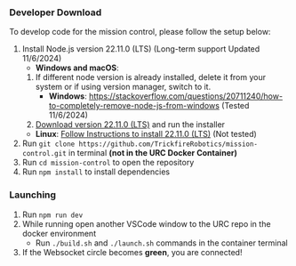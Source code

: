 ### **Developer Download**

To develop code for the mission control, please follow the setup below:

1. Install Node.js version 22.11.0 (LTS) (Long-term support Updated 11/6/2024)
   - **Windows and macOS**:
   1. If different node version is already installed, delete it from your system or if using version manager, switch to it.
      - **Windows**: https://stackoverflow.com/questions/20711240/how-to-completely-remove-node-js-from-windows (Tested 11/6/2024)
   2. [Download version 22.11.0 (LTS)](https://nodejs.org/en/download/prebuilt-installer) and run the installer
   - **Linux**: [Follow Instructions to install 22.11.0 (LTS)](https://nodejs.org/en/download/package-manager) (Not tested)
2. Run `git clone https://github.com/TrickfireRobotics/mission-control.git` in terminal **(not in the URC Docker Container)**
3. Run `cd mission-control` to open the repository
4. Run `npm install` to install dependencies

### Launching

1. Run `npm run dev`
2. While running open another VSCode window to the URC repo in the docker environment
   - Run `./build.sh` and `./launch.sh` commands in the container terminal
3. If the Websocket circle becomes **green**, you are connected!
